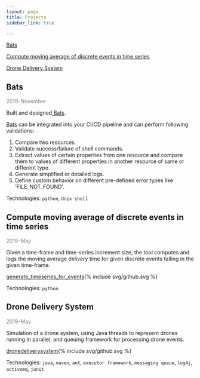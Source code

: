 ```yaml
---
layout: page
title: Projects
sidebar_link: true

---
```

[Bats](#Bats)

[Compute moving average of discrete events in time series](#compute-moving-average-of-discrete-events-in-time-series)

[Drone Delivery System](#drone-delivery-system)

## Bats

<span style="color:grey">2019-November</span>

Built and designed[ Bats](https://arvindkgs.com/bats "Bats").

[Bats](https://arvindkgs.com/bats "Bats") can be integrated into your CI/CD pipeline and can perform following validations:

1. Compare two resources.
2. Validate success/failure of shell commands.
3. Extract values of certain properties from one resource and compare them to values of different properties in another resource of same or different type.
4. Generate simplified or detailed logs.
5. Define custom behavior on different pre-defined error types like ‘FILE_NOT_FOUND’.

Technologies: `python`, `Unix shell`

## Compute moving average of discrete events in time series

<span style="color:grey">2019-May</span>

Given a time-frame and time-series increment size, the tool computes and logs the moving average delivery time for given discrete events falling in the given time-frame.

[generate_timeseries_for_events](https://github.com/arvindkgs/generate_timeseries_for_events){% include svg/github.svg %}

Technologies: `python`

## Drone Delivery System

<span style="color:grey">2019-May</span>

Simulation of a drone system, using Java threads to represent drones running in parallel, and queuing framework for processing drone events.

[dronedeliverysystem](https://github.com/arvindkgs/dronedeliverysystem){% include svg/github.svg %}

Technologies: `java`, `maven`, `ant`, `executor framework`, `messaging queue`, `log4j`, `activemq`, `junit`